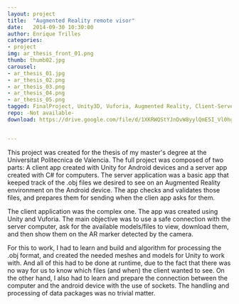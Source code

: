 ```yaml
---
layout: project
title:  "Augmented Reality remote visor"
date:   2014-09-30 10:30:00
author: Enrique Trilles
categories:
- project
img: ar_thesis_front_01.png
thumb: thumb02.jpg
carousel:
- ar_thesis_01.jpg
- ar_thesis_02.png
- ar_thesis_03.png
- ar_thesis_04.png
- ar_thesis_05.png
tagged: FinalProject, Unity3D, Vuforia, Augmented Reality, Client-Server connection
repo: -Not available-
download: https://drive.google.com/file/d/1XKRWQStYJnDvW8yylQmE5I_Vl0hgsTot/view?usp=sharing


---
```


This project was created for the thesis of my master's degree at the Universitat Politecnica de Valencia. The full project was composed of two parts: A client app created with Unity for Android devices and a server app created with C# for computers.
The server application was a basic app that keeped track of the .obj files we desired to see on an Augmented Reality environment on the Android device. The app checks and validates those files, and prepares them for sending when the clien app asks for them.

The client application was the complex one. The app was created using Unity and Vuforia. The main objective was to use a safe connection with the server computer, ask for the available models/files to view, download them, and then show them on the AR marker detected by the camera.

For this to work, I had to learn and build and algorithm for processing the .obj format, and created the needed meshes and models for Unity to work with. And all of this had to be done at runtime, due to the fact that there was no way for us to know which files (and when) the client wanted to see.
On the other hand, I also had to learn and prepare the connection between the computer and the android device with the use of sockets. The handling and processing of data packages was no trivial matter.